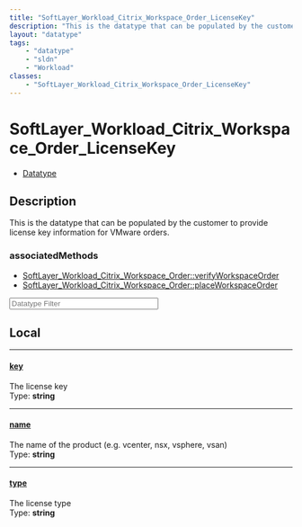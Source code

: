 ```yaml
---
title: "SoftLayer_Workload_Citrix_Workspace_Order_LicenseKey"
description: "This is the datatype that can be populated by the customer to provide license key information for VMware orders."
layout: "datatype"
tags:
    - "datatype"
    - "sldn"
    - "Workload"
classes:
    - "SoftLayer_Workload_Citrix_Workspace_Order_LicenseKey"
---
```


# SoftLayer_Workload_Citrix_Workspace_Order_LicenseKey
<div id='service-datatype'>
    <ul id='sldn-reference-tabs'>
        <li id='datatype'> <a href='/reference/datatypes/SoftLayer_Workload_Citrix_Workspace_Order_LicenseKey' >Datatype</a></li>
    </ul>
</div>

## Description 


This is the datatype that can be populated by the customer to provide license key information for VMware orders. 


### associatedMethods

*  [SoftLayer_Workload_Citrix_Workspace_Order::verifyWorkspaceOrder](/reference/services/SoftLayer_Workload_Citrix_Workspace_Order/verifyWorkspaceOrder )
*  [SoftLayer_Workload_Citrix_Workspace_Order::placeWorkspaceOrder](/reference/services/SoftLayer_Workload_Citrix_Workspace_Order/placeWorkspaceOrder )





<!-- Filer BEGIN -->
<div class="view-filters">
        <div class="clearfix">
            <div class="search-input-box">
                <input placeholder="Datatype Filter" onkeyup="titleSearch(inputId='prop-input', divId='properties', elementClass='prop-row')" 
                    type="text" id="prop-input" value="" size="30" maxlength="128" class="form-text">
            </div>
        </div>
</div>
<!-- Filer END -->

<div id="properties" class="content">
<div id="localProperties" class="prop-content" >

## Local
<div class="prop-row">

-----
[key]: #key
#### [key]
The license key  
<span class="type-label">Type: </span>**string**  



</div>
<div class="prop-row">

-----
[name]: #name
#### [name]
The name of the product (e.g. vcenter, nsx, vsphere, vsan)  
<span class="type-label">Type: </span>**string**  



</div>
<div class="prop-row">

-----
[type]: #type
#### [type]
The license type  
<span class="type-label">Type: </span>**string**  



</div>
</div>
<!-- LOCAL PROPERTY END -->

</div>


